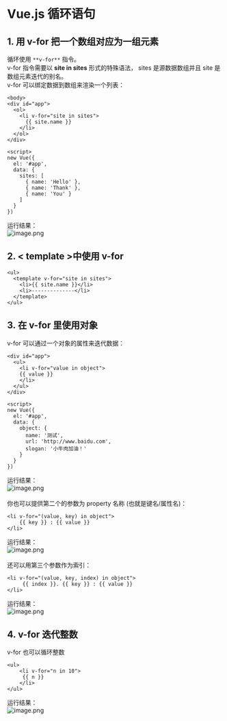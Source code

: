 # Vue.js 循环语句

<a name="Y0B0B"></a>
## 1. 用 v-for 把一个数组对应为一组元素
循环使用 `**v-for**` 指令。<br />v-for 指令需要以 **site in sites** 形式的特殊语法， sites 是源数据数组并且 site 是数组元素迭代的别名。<br />v-for 可以绑定数据到数组来渲染一个列表：<br />

```vue
<body>
<div id="app">
  <ol>
    <li v-for="site in sites">
      {{ site.name }}
    </li>
  </ol>
</div>

<script>
new Vue({
  el: '#app',
  data: {
    sites: [
      { name: 'Hello' },
      { name: 'Thank' },
      { name: 'You' }
    ]
  }
})
```
运行结果：<br />![image.png](https://cdn.nlark.com/yuque/0/2020/png/1237282/1586338579788-e3d3f63d-7f01-4bcf-b3b7-493f59086899.png#align=left&display=inline&height=98&name=image.png&originHeight=149&originWidth=185&size=3717&status=done&style=none&width=121)
<a name="8cyxb"></a>
## 2. < template >中使用 v-for


```vue
<ul>
  <template v-for="site in sites">
    <li>{{ site.name }}</li>
    <li>--------------</li>
  </template>
</ul>
```
<a name="vRFor"></a>
## 3. 在 v-for 里使用对象
v-for 可以通过一个对象的属性来迭代数据：
```vue
<div id="app">
  <ul>
    <li v-for="value in object">
    {{ value }}
    </li>
  </ul>
</div>

<script>
new Vue({
  el: '#app',
  data: {
    object: {
      name: '测试',
      url: 'http://www.baidu.com',
      slogan: '小牛肉加油！'
    }
  }
})
```
运行结果：<br />![image.png](https://cdn.nlark.com/yuque/0/2020/png/1237282/1586338877546-0a016e4d-490f-44a9-8723-93febf9b28e2.png#align=left&display=inline&height=84&name=image.png&originHeight=126&originWidth=349&size=7716&status=done&style=none&width=234)<br />
<br />你也可以提供第二个的参数为 property 名称 (也就是键名/属性名)：
```vue
<li v-for="(value, key) in object">
    {{ key }} : {{ value }}
</li>
```
运行结果：<br />![image.png](https://cdn.nlark.com/yuque/0/2020/png/1237282/1586338967464-9151388a-8ad1-46a5-85f5-d5fcc1f82cba.png#align=left&display=inline&height=75&name=image.png&originHeight=114&originWidth=378&size=9909&status=done&style=none&width=250)<br />
<br />还可以用第三个参数作为索引：
```vue
<li v-for="(value, key, index) in object">
     {{ index }}. {{ key }} : {{ value }}
</li>
```
运行结果：<br />![image.png](https://cdn.nlark.com/yuque/0/2020/png/1237282/1586339055877-446685fd-69a5-4a96-b666-51376ccd320c.png#align=left&display=inline&height=86&name=image.png&originHeight=124&originWidth=428&size=11020&status=done&style=none&width=297)
<a name="XBRsm"></a>
## 4. v-for 迭代整数
v-for 也可以循环整数
```vue
<ul>
    <li v-for="n in 10">
     {{ n }}
    </li>
</ul>
```
运行结果：<br />![image.png](https://cdn.nlark.com/yuque/0/2020/png/1237282/1586339129445-3c405c45-ef13-4680-97be-42341bcb216f.png#align=left&display=inline&height=186&name=image.png&originHeight=322&originWidth=193&size=5463&status=done&style=none&width=111)
